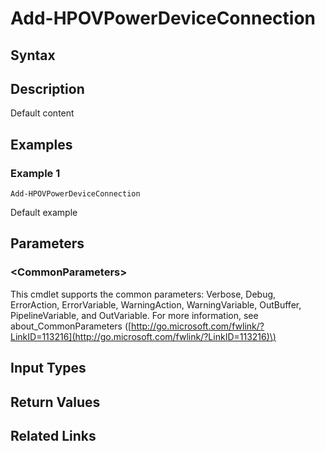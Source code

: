 ﻿---
description: 
---

# Add-HPOVPowerDeviceConnection

## Syntax

## Description

Default content
## Examples

###  Example 1 

```text
Add-HPOVPowerDeviceConnection

```

Default example

## Parameters

### &lt;CommonParameters&gt;

This cmdlet supports the common parameters: Verbose, Debug, ErrorAction, ErrorVariable, WarningAction, WarningVariable, OutBuffer, PipelineVariable, and OutVariable. For more information, see about\_CommonParameters \([http://go.microsoft.com/fwlink/?LinkID=113216](http://go.microsoft.com/fwlink/?LinkID=113216)\)

## Input Types

## Return Values

## Related Links

